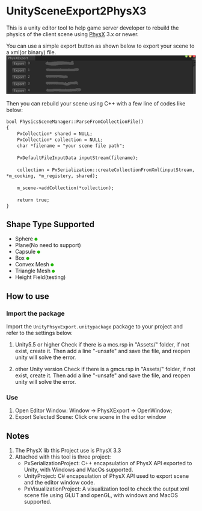 # UnitySceneExport2PhysX3

This is a unity editor tool to help game server developer to rebuild the physics of the client scene using [PhysX](https://www.geforce.com/hardware/technology/physx) 3.x or newer.

You can use a simple export button as shown below to export your scene to a xml(or binary) file.
![](./Image/editor_window.png)

Then you can rebuild your scene using C++ with a few line of codes like below:

```
bool PhysicsSceneManager::ParseFromCollectionFile()
{
	PxCollection* shared = NULL;
	PxCollection* collection = NULL;
	char *filename = "your scene file path";

	PxDefaultFileInputData inputStream(filename);

	collection = PxSerialization::createCollectionFromXml(inputStream, *m_cooking, *m_registery, shared);

	m_scene->addCollection(*collection);

	return true;
}
```

## Shape Type Supported

- Sphere ![](./Image/support.png)
- Plane(No need to support)
- Capsule ![](./Image/support.png)
- Box ![](./Image/support.png)
- Convex Mesh ![](./Image/support.png)
- Triangle Mesh ![](./Image/support.png)
- Height Field(testing)

## How to use

### Import the package
Import the ``UnityPhsyxExport.unitypackage`` package to your project and refer to the settings below.

1. Unity5.5 or higher
Check if there is a mcs.rsp in "Assets/" folder, if not exist, create it. Then add a line "-unsafe" and save the file, and reopen unity will solve the error. 

2. other Unity version
Check if there is a gmcs.rsp in "Assets/" folder, if not exist, create it. Then add a line "-unsafe" and save the file, and reopen unity will solve the error.

### Use
1. Open Editor Window: Window -> PhysXExport -> OpenWindow;
2. Export Selected Scene: Click one scene in the editor window

## Notes
1. The PhysX lib this Project use is PhysX 3.3
2. Attached with this tool is three project:
	- PxSerializationProject: C++ encapsulation of PhysX API exported to Unity, with Windows and MacOs supported.
	- UnityProject: C# encapsulation of PhysX API used to export scene and the editor window code.
	- PxVisualizationProject: A visualization tool to check the output xml scene file using GLUT and openGL, with windows and MacOS supported.
